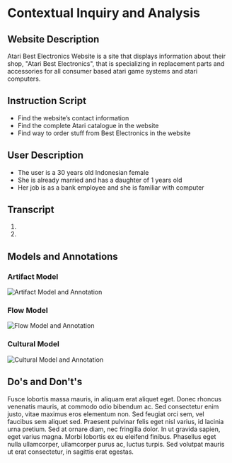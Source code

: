 # Contextual Inquiry and Analysis
## Website Description
Atari Best Electronics Website is a site that displays  information about their shop, "Atari Best Electronics", that is specializing in replacement parts and accessories for all consumer based atari game systems and atari computers.
## Instruction Script
- Find the website’s contact information
- Find the complete Atari catalogue in the website
- Find way to order stuff from Best Electronics in the website
## User Description
- The user is a 30 years old Indonesian female
- She is already married and has a daughter of 1 years old
- Her job is as a bank employee and she is familiar with computer
## Transcript
1. 
2. 
## Models and Annotations
### Artifact Model
![Artifact Model and Annotation](https://picsum.photos/400/300/?random)
### Flow Model
![Flow Model and Annotation](https://picsum.photos/400/300/?random)
### Cultural Model
![Cultural Model and Annotation](https://picsum.photos/400/300/?random)
## Do's and Don't's
Fusce lobortis massa mauris, in aliquam erat aliquet eget. Donec rhoncus venenatis mauris, at commodo odio bibendum ac. Sed consectetur enim justo, vitae maximus eros elementum non. Sed feugiat orci sem, vel faucibus sem aliquet sed. Praesent pulvinar felis eget nisl varius, id lacinia urna pretium. Sed at ornare diam, nec fringilla dolor. In ut gravida sapien, eget varius magna. Morbi lobortis ex eu eleifend finibus. Phasellus eget nulla ullamcorper, ullamcorper purus ac, luctus turpis. Sed volutpat mauris ut erat consectetur, in sagittis erat egestas.
